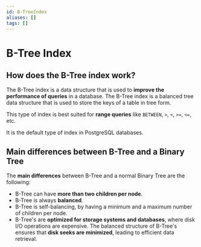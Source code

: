```yaml
---
id: B-TreeIndex
aliases: []
tags: []
---
```


# B-Tree Index

## How does the B-Tree index work?

The B-Tree index is a data structure that is used to **improve the performance of queries** in a database. The B-Tree index is a balanced tree data structure that is used to store the keys of a table in tree form. 

This type of index is best suited for **range queries** like `BETWEEN`, `>`, `<`, `>=`, `<=`, etc.

It is the default type of index in PostgreSQL databases.

## Main differences between B-Tree and a Binary Tree

The **main differences** between B-Tree and a normal Binary Tree are the following:
- B-Tree can have **more than two children per node**.
- B-Tree is always **balanced**.
- B-Tree is self-balancing, by having a minimum and a maximum number of children per node.
- B-Tree's are **optimized for storage systems and databases**, where disk I/O operations are expensive. The balanced structure of B-Tree's ensures that **disk seeks are minimized**, leading to efficient data retrieval.
